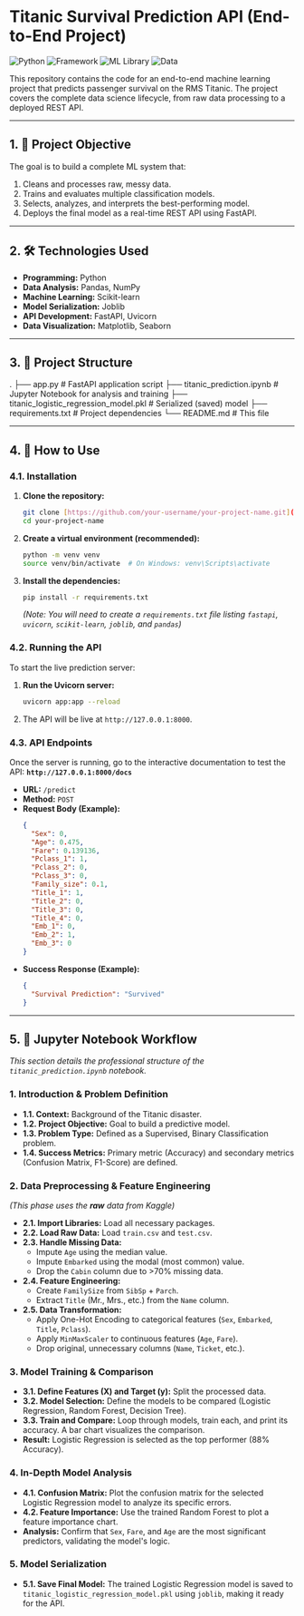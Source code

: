 # Titanic Survival Prediction API (End-to-End Project)

![Python](https://img.shields.io/badge/Python-3.10+-blue.svg)
![Framework](https://img.shields.io/badge/FastAPI-0.100-green.svg)
![ML Library](https://img.shields.io/badge/Scikit--Learn-1.3-orange.svg)
![Data](https://img.shields.io/badge/Pandas-2.0-blue.svg)

This repository contains the code for an end-to-end machine learning project that predicts passenger survival on the RMS Titanic. The project covers the complete data science lifecycle, from raw data processing to a deployed REST API.

---

## 1. 🚀 Project Objective

The goal is to build a complete ML system that:
1.  Cleans and processes raw, messy data.
2.  Trains and evaluates multiple classification models.
3.  Selects, analyzes, and interprets the best-performing model.
4.  Deploys the final model as a real-time REST API using FastAPI.

---

## 2. 🛠️ Technologies Used

* **Programming:** Python
* **Data Analysis:** Pandas, NumPy
* **Machine Learning:** Scikit-learn
* **Model Serialization:** Joblib
* **API Development:** FastAPI, Uvicorn
* **Data Visualization:** Matplotlib, Seaborn

---

## 3. 📂 Project Structure
. ├── app.py # FastAPI application script ├── titanic_prediction.ipynb # Jupyter Notebook for analysis and training ├── titanic_logistic_regression_model.pkl # Serialized (saved) model ├── requirements.txt # Project dependencies └── README.md # This file


---

## 4. 🚀 How to Use

### 4.1. Installation

1.  **Clone the repository:**
    ```bash
    git clone [https://github.com/your-username/your-project-name.git](https://github.com/your-username/your-project-name.git)
    cd your-project-name
    ```

2.  **Create a virtual environment (recommended):**
    ```bash
    python -m venv venv
    source venv/bin/activate  # On Windows: venv\Scripts\activate
    ```

3.  **Install the dependencies:**
    ```bash
    pip install -r requirements.txt
    ```
    *(Note: You will need to create a `requirements.txt` file listing `fastapi`, `uvicorn`, `scikit-learn`, `joblib`, and `pandas`)*

### 4.2. Running the API

To start the live prediction server:

1.  **Run the Uvicorn server:**
    ```bash
    uvicorn app:app --reload
    ```
2.  The API will be live at `http://127.0.0.1:8000`.

### 4.3. API Endpoints

Once the server is running, go to the interactive documentation to test the API:
**`http://127.0.0.1:8000/docs`**

* **URL:** `/predict`
* **Method:** `POST`
* **Request Body (Example):**
    ```json
    {
      "Sex": 0,
      "Age": 0.475,
      "Fare": 0.139136,
      "Pclass_1": 1,
      "Pclass_2": 0,
      "Pclass_3": 0,
      "Family_size": 0.1,
      "Title_1": 1,
      "Title_2": 0,
      "Title_3": 0,
      "Title_4": 0,
      "Emb_1": 0,
      "Emb_2": 1,
      "Emb_3": 0
    }
    ```
* **Success Response (Example):**
    ```json
    {
      "Survival Prediction": "Survived"
    }
    ```

---
## 5. 📓 Jupyter Notebook Workflow

*This section details the professional structure of the `titanic_prediction.ipynb` notebook.*

### 1. Introduction & Problem Definition
* **1.1. Context:** Background of the Titanic disaster.
* **1.2. Project Objective:** Goal to build a predictive model.
* **1.3. Problem Type:** Defined as a Supervised, Binary Classification problem.
* **1.4. Success Metrics:** Primary metric (Accuracy) and secondary metrics (Confusion Matrix, F1-Score) are defined.

### 2. Data Preprocessing & Feature Engineering
*(This phase uses the **raw** data from Kaggle)*
* **2.1. Import Libraries:** Load all necessary packages.
* **2.2. Load Raw Data:** Load `train.csv` and `test.csv`.
* **2.3. Handle Missing Data:**
    * Impute `Age` using the median value.
    * Impute `Embarked` using the modal (most common) value.
    * Drop the `Cabin` column due to >70% missing data.
* **2.4. Feature Engineering:**
    * Create `FamilySize` from `SibSp` + `Parch`.
    * Extract `Title` (Mr., Mrs., etc.) from the `Name` column.
* **2.5. Data Transformation:**
    * Apply One-Hot Encoding to categorical features (`Sex`, `Embarked`, `Title`, `Pclass`).
    * Apply `MinMaxScaler` to continuous features (`Age`, `Fare`).
    * Drop original, unnecessary columns (`Name`, `Ticket`, etc.).

### 3. Model Training & Comparison
* **3.1. Define Features (X) and Target (y):** Split the processed data.
* **3.2. Model Selection:** Define the models to be compared (Logistic Regression, Random Forest, Decision Tree).
* **3.3. Train and Compare:** Loop through models, train each, and print its accuracy. A bar chart visualizes the comparison.
* **Result:** Logistic Regression is selected as the top performer (88% Accuracy).

### 4. In-Depth Model Analysis
* **4.1. Confusion Matrix:** Plot the confusion matrix for the selected Logistic Regression model to analyze its specific errors.
* **4.2. Feature Importance:** Use the trained Random Forest to plot a feature importance chart.
* **Analysis:** Confirm that `Sex`, `Fare`, and `Age` are the most significant predictors, validating the model's logic.

### 5. Model Serialization
* **5.1. Save Final Model:** The trained Logistic Regression model is saved to `titanic_logistic_regression_model.pkl` using `joblib`, making it ready for the API.
